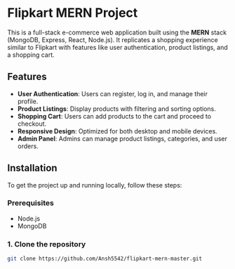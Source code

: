 
# Flipkart MERN Project

This is a full-stack e-commerce web application built using the **MERN** stack (MongoDB, Express, React, Node.js). It replicates a shopping experience similar to Flipkart with features like user authentication, product listings, and a shopping cart.

## Features

- **User Authentication**: Users can register, log in, and manage their profile.
- **Product Listings**: Display products with filtering and sorting options.
- **Shopping Cart**: Users can add products to the cart and proceed to checkout.
- **Responsive Design**: Optimized for both desktop and mobile devices.
- **Admin Panel**: Admins can manage product listings, categories, and user orders.

## Installation

To get the project up and running locally, follow these steps:

### Prerequisites

- Node.js
- MongoDB

### 1. Clone the repository

```bash
git clone https://github.com/Ansh5542/flipkart-mern-master.git

